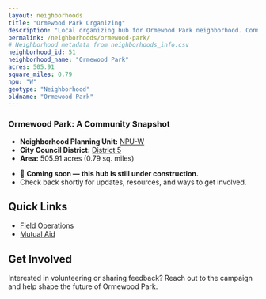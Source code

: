 ```yaml
---
layout: neighborhoods
title: "Ormewood Park Organizing"
description: "Local organizing hub for Ormewood Park neighborhood. Connect with field operations, mutual aid, and community organizing efforts."
permalink: /neighborhoods/ormewood-park/
# Neighborhood metadata from neighborhoods_info.csv
neighborhood_id: 51
neighborhood_name: "Ormewood Park"
acres: 505.91
square_miles: 0.79
npu: "W"
geotype: "Neighborhood"
oldname: "Ormewood Park"
---
```


### **Ormewood Park: A Community Snapshot**

  * **Neighborhood Planning Unit:** [NPU-W](https://www.atlantaga.gov/government/departments/city-planning/neighborhood-planning-units/neighborhood-and-npu-contacts)
  * **City Council District:** [District 5](https://citycouncil.atlantaga.gov/council-members)
  * **Area:** 505.91 acres (0.79 sq. miles)

- 🚧 **Coming soon — this hub is still under construction.**
- Check back shortly for updates, resources, and ways to get involved.

## Quick Links

- [Field Operations](./field-ops/)
- [Mutual Aid](./mutual-aid/)

## Get Involved

Interested in volunteering or sharing feedback? Reach out to the campaign and help shape the future of Ormewood Park.
